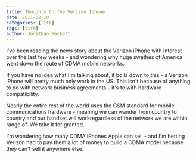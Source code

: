```yaml
---
title: Thoughts On The Verizon Iphone
date: 2011-02-10
categories: [life]
tags: [life]
author: Jonathan Beckett
---
```


I've been reading the news story about the Verizon iPhone with interest over the last few weeks - and wondering why huge swathes of America went down the route of CDMA mobile networks.

If you have no idea what I'm talking about, it boils down to this - a Verizon iPhone will pretty much only work in the US. This isn't because of anything to do with network business agreements - it's to with hardware compatibility.

Nearly the entire rest of the world uses the GSM standard for mobile communications hardware - meaning we can wander from country to country and our handset will workregardless of the network we are within range of. We take it for granted.

I'm wondering how many CDMA iPhones Apple can sell - and I'm betting Verizon had to pay them a lot of money to build a CDMA model because they can't sell it anywhere else.